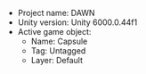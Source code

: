 <!-- UNITY CODE ASSIST INSTRUCTIONS START -->
- Project name: DAWN
- Unity version: Unity 6000.0.44f1
- Active game object:
  - Name: Capsule
  - Tag: Untagged
  - Layer: Default
<!-- UNITY CODE ASSIST INSTRUCTIONS END -->